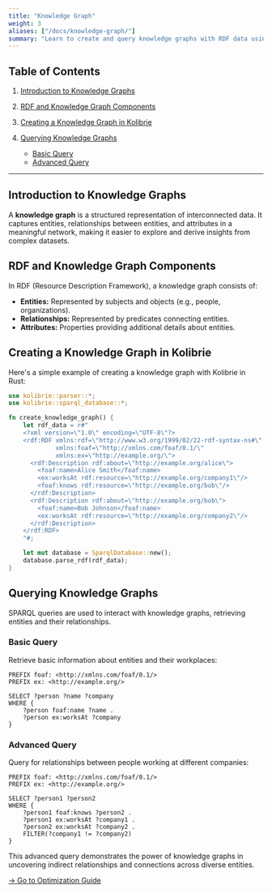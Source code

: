 ```yaml
---
title: "Knowledge Graph"
weight: 3
aliases: ["/docs/knowledge-graph/"]
summary: "Learn to create and query knowledge graphs with RDF data using Kolibrie's powerful graph capabilities."
---
```


## Table of Contents

1. [Introduction to Knowledge Graphs](#introduction-to-knowledge-graphs)
2. [RDF and Knowledge Graph Components](#rdf-and-knowledge-graph-components)
3. [Creating a Knowledge Graph in Kolibrie](#creating-a-knowledge-graph-in-kolibrie)
4. [Querying Knowledge Graphs](#querying-knowledge-graphs)

   * [Basic Query](#basic-query)
   * [Advanced Query](#advanced-query)

---

## Introduction to Knowledge Graphs

A **knowledge graph** is a structured representation of interconnected data. It captures entities, relationships between entities, and attributes in a meaningful network, making it easier to explore and derive insights from complex datasets.

## RDF and Knowledge Graph Components

In RDF (Resource Description Framework), a knowledge graph consists of:

* **Entities:** Represented by subjects and objects (e.g., people, organizations).
* **Relationships:** Represented by predicates connecting entities.
* **Attributes:** Properties providing additional details about entities.

## Creating a Knowledge Graph in Kolibrie

Here's a simple example of creating a knowledge graph with Kolibrie in Rust:

```rust
use kolibrie::parser::*;
use kolibrie::sparql_database::*;

fn create_knowledge_graph() {
    let rdf_data = r#"
    <?xml version=\"1.0\" encoding=\"UTF-8\"?>
    <rdf:RDF xmlns:rdf=\"http://www.w3.org/1999/02/22-rdf-syntax-ns#\"
             xmlns:foaf=\"http://xmlns.com/foaf/0.1/\"
             xmlns:ex=\"http://example.org/\">
      <rdf:Description rdf:about=\"http://example.org/alice\">
        <foaf:name>Alice Smith</foaf:name>
        <ex:worksAt rdf:resource=\"http://example.org/company1\"/>
        <foaf:knows rdf:resource=\"http://example.org/bob\"/>
      </rdf:Description>
      <rdf:Description rdf:about=\"http://example.org/bob\">
        <foaf:name>Bob Johnson</foaf:name>
        <ex:worksAt rdf:resource=\"http://example.org/company2\"/>
      </rdf:Description>
    </rdf:RDF>
    "#;

    let mut database = SparqlDatabase::new();
    database.parse_rdf(rdf_data);
}
```

## Querying Knowledge Graphs

SPARQL queries are used to interact with knowledge graphs, retrieving entities and their relationships.

### Basic Query

Retrieve basic information about entities and their workplaces:

```sparql
PREFIX foaf: <http://xmlns.com/foaf/0.1/>
PREFIX ex: <http://example.org/>

SELECT ?person ?name ?company
WHERE {
    ?person foaf:name ?name .
    ?person ex:worksAt ?company
}
```

### Advanced Query

Query for relationships between people working at different companies:

```sparql
PREFIX foaf: <http://xmlns.com/foaf/0.1/>
PREFIX ex: <http://example.org/>

SELECT ?person1 ?person2
WHERE {
    ?person1 foaf:knows ?person2 .
    ?person1 ex:worksAt ?company1 .
    ?person2 ex:worksAt ?company2 .
    FILTER(?company1 != ?company2)
}
```

This advanced query demonstrates the power of knowledge graphs in uncovering indirect relationships and connections across diverse entities.


[→ Go to Optimization Guide](../optimization/)
